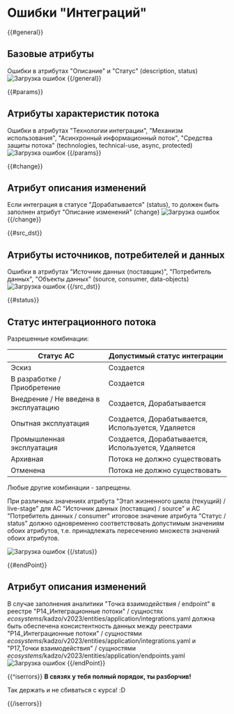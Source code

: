 # Ошибки "Интеграций"

{{#general}}
## Базовые атрибуты
Ошибки в атрибутах "Описание" и "Статус" (description, status)
![Загрузка ошибок](@entity/kadzo.v2023.integrations/validation.base_attrib?domain={{domain}})
{{/general}}

{{#params}}
## Атрибуты характеристик потока
Ошибки в атрибутах "Технологии интеграции", "Механизм использования", "Асинхронный информационный поток", "Средства защиты потока" (technologies, technical-use, async, protected)
![Загрузка ошибок](@entity/kadzo.v2023.integrations/validation.params_attrib?domain={{domain}})
{{/params}}

{{#change}}
## Атрибут описания изменений
Если интеграция в статусе "Дорабатывается" (status), то должен быть заполнен атрибут "Описание изменений" (change)
![Загрузка ошибок](@entity/kadzo.v2023.integrations/validation.change_attrib?domain={{domain}})
{{/change}}

{{#src_dst}}
## Атрибуты источников, потребителей и данных
Ошибки в атрибутах "Источник данных (поставщик)", "Потребитель данных", "Объекты данных" (source, consumer, data-objects)
![Загрузка ошибок](@entity/kadzo.v2023.integrations/validation.src_dst_attrib?domain={{domain}})
{{/src_dst}}

{{#status}}
## Статус интеграционного потока
Разрешенные комбинации:

| Статус АС                             | Допустимый статус интеграции                       |
|---------------------------------------|----------------------------------------------------|
| Эскиз                                 | Создается                                          |
| В разработке / Приобретение           | Создается                                          |
| Внедрение / Не введена в эксплуатацию | Создается, Дорабатывается                          |
| Опытная эксплуатация                  | Создается, Дорабатывается, Используется, Удаляется |
| Промышленная эксплуатация             | Создается, Дорабатывается, Используется, Удаляется |
| Архивная                              | Потока не должно существовать                      |
| Отменена                              | Потока не должно существовать                                                   |

Любые другие комбинации - запрещены.

При различных значениях атрибута "Этап жизненного цикла (текущий) / live-stage" для АС "Источник данных (поставщик) / source" и АС "Потребитель данных / consumer" итоговое значение атрибута "Статус / status" должно одновременно соответствовать допустимым значениям обоих атрибутов, т.е. принадлежать пересечению множеств значений обоих атрибутов.

![Загрузка ошибок](@entity/kadzo.v2023.integrations/validation.status?domain={{domain}})
{{/status}}


{{#endPoint}}
## Атрибут описания изменений
В случае заполнения аналитики "Точка взаимодействия / endpoint" в реестре "Р14_Интеграционные потоки" / сущностях _ecosystems_/kadzo/v2023/entities/application/integrations.yaml должна быть обеспечена консистентность данных между реестрами "Р14_Интеграционные потоки" / сущностями _ecosystems_/kadzo/v2023/entities/application/integrations.yaml и "Р17_Точки взаимодействия" / сущностями _ecosystems_/kadzo/v2023/entities/application/endpoints.yaml
![Загрузка ошибок](@entity/kadzo.v2023.integrations/validation.endPoints?domain={{domain}})
{{/endPoint}}


{{^iserrors}}
**В связях у тебя полный порядок, ты разборчив!**

Так держать и не сбиваться с курса! :D

{{/iserrors}}